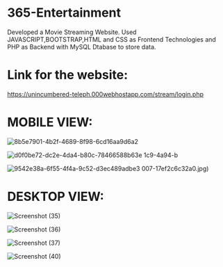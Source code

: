 # 365-Entertainment
Developed a Movie Streaming Website. Used JAVASCRIPT,BOOTSTRAP,HTML and CSS as Frontend Technologies 
and PHP as Backend with MySQL Dtabase to store data.

# Link for the website:
 https://unincumbered-teleph.000webhostapp.com/stream/login.php
 
# MOBILE VIEW: 
![8b5e7901-4b2f-4689-8f98-6cd16aa9d6a2](https://user-images.githubusercontent.com/91247608/202738577-b77dcf81-5178-481f-9fee-c0b101e94121.jpg)

![d0f0be72-dc2e-4da4-b80c-78466588b63e](https://user-images.githubusercontent.com/91247608/202736513-efe3258e-fa0c-4246-90e6-14126dc2e619.jpg)
1c9-4a94-b

![9542e38a-6f55-4f4a-9c52-d3ec489adbe3](https://user-images.githubusercontent.com/91247608/202736531-d14305e8-b01f-4856-896c-c5563f58b39c.jpg)
007-17ef2c6c32a0.jpg)

# DESKTOP VIEW: 
![Screenshot (35)](https://user-images.githubusercontent.com/91247608/202736637-a3fdb5c4-6b33-4cd5-a8fd-ecc84fb3668e.png)

![Screenshot (36)](https://user-images.githubusercontent.com/91247608/202736659-e6d2b574-f850-4252-88e5-cca92d9d850b.png)

![Screenshot (37)](https://user-images.githubusercontent.com/91247608/202736682-68eecf0a-2879-4c91-9f8a-011281d4941b.png)

![Screenshot (40)](https://user-images.githubusercontent.com/91247608/202736702-201bb19a-3a81-4f57-876d-54147a36770d.png)
